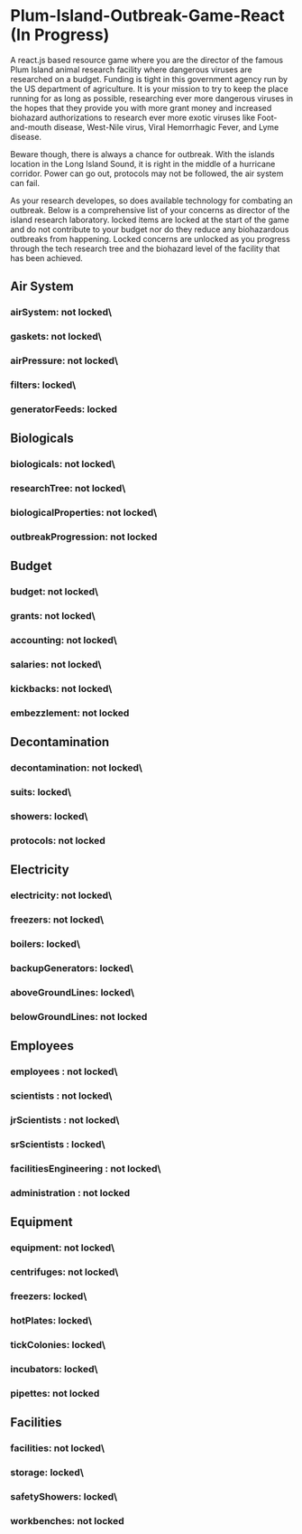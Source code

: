 # Plum-Island-Outbreak-Game-React (In Progress)

A react.js based resource game where you are the director of the famous Plum Island animal research facility where
dangerous viruses are researched on a budget. Funding is tight in this government agency run by the US department of agriculture.
It is your mission to try to keep the place running for as long as possible, researching ever more dangerous viruses in the hopes
that they provide you with more grant money and increased biohazard authorizations to research ever more exotic viruses like Foot-and-mouth
disease, West-Nile virus, Viral Hemorrhagic Fever, and Lyme disease.

Beware though, there is always a chance for outbreak. With the islands location in the Long Island Sound, it is right in the middle 
of a hurricane corridor. Power can go out, protocols may not be followed, the air system can fail.

As your research developes, so does available technology for combating an outbreak. Below is a comprehensive list of your concerns as
director of the island research laboratory. locked items are locked at the start of the game and do not contribute to your budget
nor do they reduce any biohazardous outbreaks from happening. Locked concerns are unlocked as you progress through the tech research
tree and the biohazard level of the facility that has been achieved.

## Air System
### airSystem: not locked\
### gaskets: not locked\
### airPressure: not locked\
### filters: locked\
### generatorFeeds: locked

## Biologicals
### biologicals: not locked\
### researchTree: not locked\
### biologicalProperties: not locked\
### outbreakProgression: not locked

## Budget
### budget: not locked\
### grants: not locked\
### accounting: not locked\
### salaries: not locked\
### kickbacks: not locked\
### embezzlement: not locked

## Decontamination
### decontamination: not locked\
### suits: locked\
### showers: locked\
### protocols: not locked

## Electricity
### electricity: not locked\
### freezers: not locked\
### boilers: locked\
### backupGenerators: locked\
### aboveGroundLines: locked\
### belowGroundLines: not locked

## Employees
### employees : not locked\
### scientists : not locked\
### jrScientists : not locked\
### srScientists : locked\
### facilitiesEngineering : not locked\
### administration : not locked

## Equipment
### equipment: not locked\
### centrifuges: not locked\
### freezers: locked\
### hotPlates: locked\
### tickColonies: locked\
### incubators: locked\
### pipettes: not locked

## Facilities
### facilities: not locked\
### storage: locked\
### safetyShowers: locked\
### workbenches: not locked
